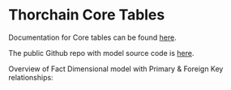 # Thorchain Core Tables

Documentation for Core tables can be found [here](https://flipsidecrypto.github.io/thorchain\_models/#!/overview).&#x20;

The public Github repo with model source code is [here](https://github.com/FlipsideCrypto/thorchain\_models).

Overview of Fact Dimensional model with Primary & Foreign Key relationships:
